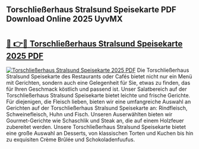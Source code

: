 ## Torschließerhaus Stralsund Speisekarte PDF Download Online 2025 UyvMX

# <h2><a href="http://gccei3.nevu.top/?p=Torschlie%c3%9ferhaus+Stralsund+Speisekarte">🔗 👉🔴 Torschließerhaus Stralsund Speisekarte 2025 PDF</a></h2>

[![Torschließerhaus Stralsund Speisekarte 2025 PDF](https://i.imgur.com/dBaPXMq.png)](http://gccei3.nevu.top/?p=Torschlie%c3%9ferhaus+Stralsund+Speisekarte)
Die Torschließerhaus Stralsund Speisekarte des Restaurants oder Cafés bietet nicht nur ein Menü mit Gerichten, sondern auch eine Gelegenheit für Sie, etwas zu finden, das für Ihren Geschmack köstlich und passend ist. Unser Salatbereich auf der Torschließerhaus Stralsund Speisekarte bietet leichte und frische Gerichte. Für diejenigen, die Fleisch lieben, bieten wir eine umfangreiche Auswahl an Gerichten auf der Torschließerhaus Stralsund Speisekarte an: Rindfleisch, Schweinefleisch, Huhn und Fisch. Unseren Auserwählten bieten wir Gourmet-Gerichte wie Schaschlik und Steak an, die auf einem Holzfeuer zubereitet werden. Unsere Torschließerhaus Stralsund Speisekarte bietet eine große Auswahl an Desserts, von klassischen Torten und Kuchen bis hin zu exquisiten Crème Brûlée und Schokoladenfuufus.
